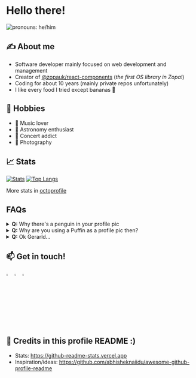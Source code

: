 # Hello there! 
<img src="https://img.shields.io/badge/Pronouns-he%2FHim-green" alt="pronouns: he/him" />


## ✍️ About me

- Software developer mainly focused on web development and management
- Creator of [@zopauk/react-components](https://github.com/zopaUK/react-components) (_the first OS library in Zopa!_)
- Coding for about 10 years (mainly private repos unfortunately)
- I like every food I tried except bananas 🍌


## 🏀 Hobbies

- 🤘 Music lover
- 🔭 Astronomy enthusiast 
- 🎸 Concert addict
- 📸 Photography


## 📈 Stats

[![Stats](https://github-readme-stats.vercel.app/api?username=poteirard&show_icons=true&theme=dracula)](https://github-readme-stats.vercel.app/api?username=poteirard&show_icons=true&theme=dracula)
[![Top Langs](https://github-readme-stats.vercel.app/api/top-langs/?username=poteirard&layout=compact&theme=dracula)](https://github.com/anuraghazra/github-readme-stats)

More stats in [octoprofile](https://octoprofile.now.sh/user?id=poteirard)

## FAQs

<details>
<summary><strong>Q:</strong> Why there's a penguin in your profile pic</summary>
<strong>A:</strong> It's not a Penguin! It's a <a href="https://en.wikipedia.org/wiki/Puffin" target="_blank">Puffin</a>.
</details>

<details>
<summary><strong>Q:</strong> Why are you using a Puffin as a profile pic then?</summary>
<strong>A:</strong> It reminds me 2 things:<br>
1. The trip I did to Iceland some years ago.<br> 
2. The quote of this meme:<br>
<img width="200px" src="https://memegenerator.net/img/instances/53071950/with-todays-advances-technology-and-access-to-information-ignorance-is-now-a-sign-of-laziness-and-ch.jpg" alt="memem puffin" />
</details>

<details>
<summary><strong>Q:</strong> Ok Gerarld...</summary>
<strong>A:</strong> My name is Gerard <strong>not Gerald, not Gerrard, ...</strong>
</details>



## 📫 Get in touch!

[<img src="https://img.icons8.com/color/48/000000/linkedin.png" width="3.5%"/>](https://www.linkedin.com/in/gerardbrull/)
[<img src="https://img.icons8.com/color/48/000000/twitter.png" width="3.5%"/>](https://twitter.com/poteirard)
[<img src="https://img.icons8.com/fluent/48/000000/instagram-new.png" width="3.5%"/>](https://www.instagram.com/gerardbrullb)

## 🙌 Credits in this profile README :)

- Stats: https://github-readme-stats.vercel.app
- Inspiration/ideas: https://github.com/abhisheknaiidu/awesome-github-profile-readme
